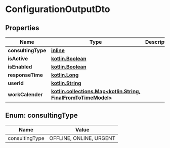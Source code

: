 # ConfigurationOutputDto

## Properties
Name | Type | Description | Notes
------------ | ------------- | ------------- | -------------
**consultingType** | [**inline**](#ConsultingTypeEnum) |  |  [optional]
**isActive** | [**kotlin.Boolean**](.md) |  |  [optional]
**isEnabled** | [**kotlin.Boolean**](.md) |  |  [optional]
**responseTime** | [**kotlin.Long**](.md) |  |  [optional]
**userId** | [**kotlin.String**](.md) |  |  [optional]
**workCalender** | [**kotlin.collections.Map&lt;kotlin.String, FinalFromToTimeModel&gt;**](FinalFromToTimeModel.md) |  |  [optional]

<a name="ConsultingTypeEnum"></a>
## Enum: consultingType
Name | Value
---- | -----
consultingType | OFFLINE, ONLINE, URGENT
